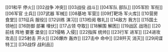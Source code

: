 [[01和平 停火]]
[[02战争 冲突]]
[[03战役 战斗]]
[[04军队 部队]]
[[05军阶 军衔]]
[[06军官 士兵]]
[[07武器 军械]]
[[08基地 军营]]
[[09打靶场 军火库]]
[[10营房 食堂]]
[[11征兵 服役]]
[[12训练 演习]]
[[13检阅 敬礼]]
[[14敌方 我方]]
[[15国土 领地]]
[[16防御 部署 埋伏]]
[[17占领 夺取]]
[[18解围 解困]]
[[19战区 战场]]
[[20前线 阵地 要塞 堡垒]]
[[21侵略 入侵]]
[[22指挥 统帅]]
[[23行军 进军]]
[[24进攻 攻击]]
[[25射击 开火]]
[[26爆炸 轰炸]]
[[27击中 命中]]
[[28歼灭 消灭]]
[[29间谍 特工]]
[[30战俘 战利品]]
